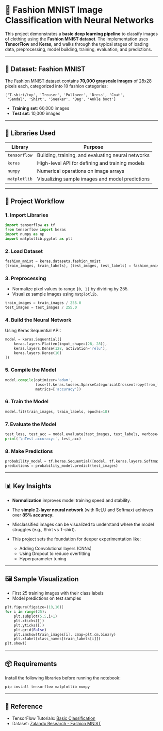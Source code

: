 # 🧠 Fashion MNIST Image Classification with Neural Networks

This project demonstrates a **basic deep learning pipeline** to classify images of clothing using the **Fashion MNIST dataset**. The implementation uses **TensorFlow** and **Keras**, and walks through the typical stages of loading data, preprocessing, model building, training, evaluation, and predictions.

---

## 📁 Dataset: Fashion MNIST

The [Fashion MNIST dataset](https://github.com/zalandoresearch/fashion-mnist) contains **70,000 grayscale images** of 28x28 pixels each, categorized into 10 fashion categories:

```
['T-shirt/top', 'Trouser', 'Pullover', 'Dress', 'Coat', 
 'Sandal', 'Shirt', 'Sneaker', 'Bag', 'Ankle boot']
```

* **Training set**: 60,000 images
* **Test set**: 10,000 images

---

## 🧰 Libraries Used

| Library      | Purpose                                            |
| ------------ | -------------------------------------------------- |
| `tensorflow` | Building, training, and evaluating neural networks |
| `keras`      | High-level API for defining and training models    |
| `numpy`      | Numerical operations on image arrays               |
| `matplotlib` | Visualizing sample images and model predictions    |

---

## 🚀 Project Workflow

### 1. **Import Libraries**

```python
import tensorflow as tf
from tensorflow import keras
import numpy as np
import matplotlib.pyplot as plt
```

### 2. **Load Dataset**

```python
fashion_mnist = keras.datasets.fashion_mnist
(train_images, train_labels), (test_images, test_labels) = fashion_mnist.load_data()
```

### 3. **Preprocessing**

* Normalize pixel values to range `[0, 1]` by dividing by 255.
* Visualize sample images using `matplotlib`.

```python
train_images = train_images / 255.0
test_images = test_images / 255.0
```

### 4. **Build the Neural Network**

Using Keras Sequential API:

```python
model = keras.Sequential([
    keras.layers.Flatten(input_shape=(28, 28)),
    keras.layers.Dense(128, activation='relu'),
    keras.layers.Dense(10)
])
```

### 5. **Compile the Model**

```python
model.compile(optimizer='adam',
              loss=tf.keras.losses.SparseCategoricalCrossentropy(from_logits=True),
              metrics=['accuracy'])
```

### 6. **Train the Model**

```python
model.fit(train_images, train_labels, epochs=10)
```

### 7. **Evaluate the Model**

```python
test_loss, test_acc = model.evaluate(test_images, test_labels, verbose=2)
print('\nTest accuracy:', test_acc)
```

### 8. **Make Predictions**

```python
probability_model = tf.keras.Sequential([model, tf.keras.layers.Softmax()])
predictions = probability_model.predict(test_images)
```

---

## 📊 Key Insights

* **Normalization** improves model training speed and stability.
* The **simple 2-layer neural network** (with ReLU and Softmax) achieves over **85% accuracy**.
* Misclassified images can be visualized to understand where the model struggles (e.g., Shirt vs T-shirt).
* This project sets the foundation for deeper experimentation like:

  * Adding Convolutional layers (CNNs)
  * Using Dropout to reduce overfitting
  * Hyperparameter tuning

---

## 🖼️ Sample Visualization

* First 25 training images with their class labels
* Model predictions on test samples

```python
plt.figure(figsize=(10,10))
for i in range(25):
    plt.subplot(5,5,i+1)
    plt.xticks([])
    plt.yticks([])
    plt.grid(False)
    plt.imshow(train_images[i], cmap=plt.cm.binary)
    plt.xlabel(class_names[train_labels[i]])
plt.show()
```

---

## 📦 Requirements

Install the following libraries before running the notebook:

```bash
pip install tensorflow matplotlib numpy
```

---

## 📘 Reference

* TensorFlow Tutorials: [Basic Classification](https://www.tensorflow.org/tutorials/keras/classification)
* Dataset: [Zalando Research - Fashion MNIST](https://github.com/zalandoresearch/fashion-mnist)
